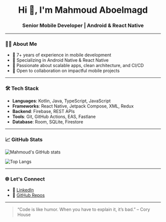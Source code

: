 
<h1 align="center">Hi 👋, I'm Mahmoud Aboelmagd</h1>
<h3 align="center">Senior Mobile Developer | Android & React Native</h3>

---

### 👨‍💻 About Me

- 🧠 7+ years of experience in mobile development  
- 📱 Specializing in Android Native & React Native  
- 🚀 Passionate about scalable apps, clean architecture, and CI/CD  
- 🔄 Open to collaboration on impactful mobile projects  

---

### 🛠️ Tech Stack

- **Languages**: Kotlin, Java, TypeScript, JavaScript  
- **Frameworks**: React Native, Jetpack Compose, XML, Redux  
- **Backend**: Firebase, REST APIs  
- **Tools**: Git, GitHub Actions, EAS, Fastlane  
- **Database**: Room, SQLite, Firestore  

---

### 📈 GitHub Stats

![Mahmoud's GitHub stats](https://github-readme-stats.vercel.app/api?username=mahmoudaboelmagd&show_icons=true&theme=radical&count_private=true)

![Top Langs](https://github-readme-stats.vercel.app/api/top-langs/?username=mahmoudaboelmagd&layout=compact&theme=radical)

---

### 🌐 Let's Connect

- 🔗 [LinkedIn](https://www.linkedin.com/in/mahmoudaboelmagd/)
- 📁 [GitHub Repos](https://github.com/mahmoudaboelmagd?tab=repositories)

---

> “Code is like humor. When you have to explain it, it’s bad.” – Cory House
